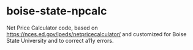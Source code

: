 # boise-state-npcalc
Net Price Calculator code, based on https://nces.ed.gov/ipeds/netpricecalculator/ and customized for Boise State University and to correct a11y errors.
